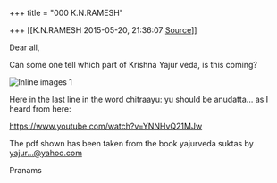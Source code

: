 +++
title = "000 K.N.RAMESH"

+++
[[K.N.RAMESH	2015-05-20, 21:36:07 [Source](https://groups.google.com/g/samskrita/c/hETj3n79mgE)]]



Dear all,

  

Can some one tell which part of Krishna Yajur veda, is this coming?

  

![Inline images 1](https://groups.google.com/group/samskrita/attach/16ded839676f4442/image.png?part=0.1&view=1)  

  

Here in the last line in the word chitraayu: yu should be anudatta... as I heard from here:

  

<https://www.youtube.com/watch?v=YNNHvQ21MJw>  

  

  

The pdf shown has been taken from the book yajurveda suktas by [yajur...@yahoo.com]()

  

Pranams

